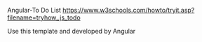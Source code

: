 Angular-To Do List
https://www.w3schools.com/howto/tryit.asp?filename=tryhow_js_todo

Use this template and developed by Angular
